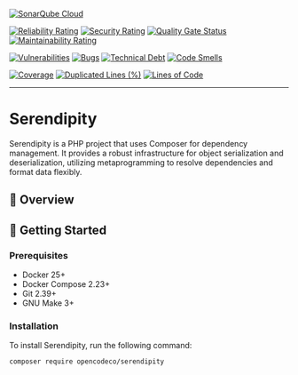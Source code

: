[![SonarQube Cloud](https://sonarcloud.io/images/project_badges/sonarcloud-highlight.svg)](https://sonarcloud.io/summary/new_code?id=devitools_serendipity)

[![Reliability Rating](https://sonarcloud.io/api/project_badges/measure?project=devitools_serendipity&metric=reliability_rating)](https://sonarcloud.io/summary/new_code?id=devitools_serendipity)
[![Security Rating](https://sonarcloud.io/api/project_badges/measure?project=devitools_serendipity&metric=security_rating)](https://sonarcloud.io/summary/new_code?id=devitools_serendipity)
[![Quality Gate Status](https://sonarcloud.io/api/project_badges/measure?project=devitools_serendipity&metric=alert_status)](https://sonarcloud.io/summary/new_code?id=devitools_serendipity)
[![Maintainability Rating](https://sonarcloud.io/api/project_badges/measure?project=devitools_serendipity&metric=sqale_rating)](https://sonarcloud.io/summary/new_code?id=devitools_serendipity)

[![Vulnerabilities](https://sonarcloud.io/api/project_badges/measure?project=devitools_serendipity&metric=vulnerabilities)](https://sonarcloud.io/summary/new_code?id=devitools_serendipity)
[![Bugs](https://sonarcloud.io/api/project_badges/measure?project=devitools_serendipity&metric=bugs)](https://sonarcloud.io/summary/new_code?id=devitools_serendipity)
[![Technical Debt](https://sonarcloud.io/api/project_badges/measure?project=devitools_serendipity&metric=sqale_index)](https://sonarcloud.io/summary/new_code?id=devitools_serendipity)
[![Code Smells](https://sonarcloud.io/api/project_badges/measure?project=devitools_serendipity&metric=code_smells)](https://sonarcloud.io/summary/new_code?id=devitools_serendipity)

[![Coverage](https://sonarcloud.io/api/project_badges/measure?project=devitools_serendipity&metric=coverage)](https://sonarcloud.io/summary/new_code?id=devitools_serendipity)
[![Duplicated Lines (%)](https://sonarcloud.io/api/project_badges/measure?project=devitools_serendipity&metric=duplicated_lines_density)](https://sonarcloud.io/summary/new_code?id=devitools_serendipity)
[![Lines of Code](https://sonarcloud.io/api/project_badges/measure?project=devitools_serendipity&metric=ncloc)](https://sonarcloud.io/summary/new_code?id=devitools_serendipity)

---

# Serendipity

Serendipity is a PHP project that uses Composer for dependency management. It provides a robust infrastructure for
object serialization and deserialization, utilizing metaprogramming to resolve dependencies and format data flexibly.

## 🍿 Overview

## 🚀 Getting Started

### Prerequisites

- Docker 25+
- Docker Compose 2.23+
- Git 2.39+
- GNU Make 3+

### Installation

To install Serendipity, run the following command:

```bash
composer require opencodeco/serendipity
```
